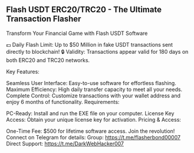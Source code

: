 Flash USDT ERC20/TRC20 - The Ultimate Transaction Flasher
-

Transform Your Financial Game with Flash USDT Software

💵 Daily Flash Limit: Up to $50 Million in fake USDT transactions sent directly to blockchain!
🔒 Validity: Transactions appear valid for 180 days on both ERC20 and TRC20 networks.

Key Features:

Seamless User Interface: Easy-to-use software for effortless flashing.
Maximum Efficiency: High daily transfer capacity to meet all your needs.
Complete Control: Customize transactions with your wallet address and enjoy 6 months of functionality.
Requirements:

PC-Ready: Install and run the EXE file on your computer.
License Key Access: Obtain your unique license key for activation.
Pricing & Access:

One-Time Fee: $500 for lifetime software access.
Join the revolution! Connect on Telegram for details:
Group: https://t.me/flasherbond00007
Direct Support: https://t.me/DarkWebHacker007
